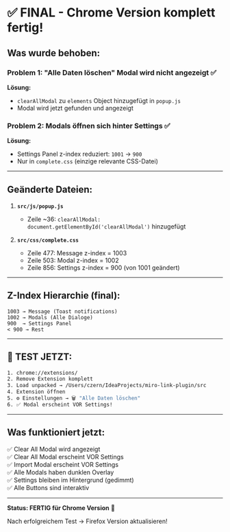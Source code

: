 # ✅ FINAL - Chrome Version komplett fertig!

## Was wurde behoben:

### Problem 1: "Alle Daten löschen" Modal wird nicht angezeigt ✅
**Lösung:**
- `clearAllModal` zu `elements` Object hinzugefügt in `popup.js`
- Modal wird jetzt gefunden und angezeigt

### Problem 2: Modals öffnen sich hinter Settings ✅
**Lösung:**
- Settings Panel z-index reduziert: `1001` → `900`
- Nur in `complete.css` (einzige relevante CSS-Datei)

---

## Geänderte Dateien:

1. **`src/js/popup.js`**
   - Zeile ~36: `clearAllModal: document.getElementById('clearAllModal')` hinzugefügt

2. **`src/css/complete.css`**
   - Zeile 477: Message z-index = 1003
   - Zeile 503: Modal z-index = 1002
   - Zeile 856: Settings z-index = 900 (von 1001 geändert)

---

## Z-Index Hierarchie (final):

```
1003 → Message (Toast notifications)
1002 → Modals (Alle Dialoge)
900  → Settings Panel
< 900 → Rest
```

---

## 🧪 TEST JETZT:

```bash
1. chrome://extensions/
2. Remove Extension komplett
3. Load unpacked → /Users/czern/IdeaProjects/miro-link-plugin/src
4. Extension öffnen
5. ⚙️ Einstellungen → 🗑️ "Alle Daten löschen"
6. ✅ Modal erscheint VOR Settings!
```

---

## Was funktioniert jetzt:

✅ Clear All Modal wird angezeigt  
✅ Clear All Modal erscheint VOR Settings  
✅ Import Modal erscheint VOR Settings  
✅ Alle Modals haben dunklen Overlay  
✅ Settings bleiben im Hintergrund (gedimmt)  
✅ Alle Buttons sind interaktiv  

---

**Status: FERTIG für Chrome Version** 🎉

Nach erfolgreichem Test → Firefox Version aktualisieren!

